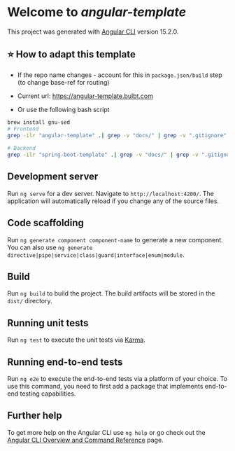 # Welcome to *angular-template*

This project was generated with [Angular CLI](https://github.com/angular/angular-cli) version 15.2.0.
## ⭐️ How to adapt this template
- If the repo name changes - account for this in `package.json/build` step (to change base-ref for routing)
- Current url: https://angular-template.bulbt.com

- Or use the following bash script
```bash
brew install gnu-sed
# Frontend 
grep -ilr "angular-template" .| grep -v "docs/" | grep -v ".gitignore"| grep -v "package-lock.json" | grep -v ".angular/" | grep -v ".node_modules/" | grep -v ".git/" | grep -v ".idea/" | xargs gsed -i s/angular-template/java-islands/g
 
# Backend
grep -ilr "spring-boot-template" .| grep -v "docs/" | grep -v ".gitignore"| grep -v "package-lock.json" | grep -v ".angular/" | grep -v ".node_modules/" | grep -v ".git/" | grep -v ".idea/" | xargs gsed -i s/spring-boot-template/api-java-islands/g
```


## Development server

Run `ng serve` for a dev server. Navigate to `http://localhost:4200/`. The application will automatically reload if you change any of the source files.

## Code scaffolding

Run `ng generate component component-name` to generate a new component. You can also use `ng generate directive|pipe|service|class|guard|interface|enum|module`.

## Build

Run `ng build` to build the project. The build artifacts will be stored in the `dist/` directory.

## Running unit tests

Run `ng test` to execute the unit tests via [Karma](https://karma-runner.github.io).

## Running end-to-end tests

Run `ng e2e` to execute the end-to-end tests via a platform of your choice. To use this command, you need to first add a package that implements end-to-end testing capabilities.

## Further help

To get more help on the Angular CLI use `ng help` or go check out the [Angular CLI Overview and Command Reference](https://angular.io/cli) page.
